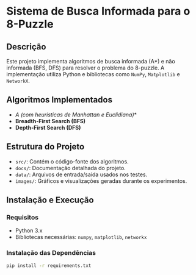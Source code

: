# Sistema de Busca Informada para o 8-Puzzle

## Descrição
Este projeto implementa algoritmos de busca informada (A*) e não informada (BFS, DFS) para resolver o problema do 8-puzzle. A implementação utiliza Python e bibliotecas como `NumPy`, `Matplotlib` e `NetworkX`.

## Algoritmos Implementados
- **A* (com heurísticas de Manhattan e Euclidiana)**
- **Breadth-First Search (BFS)**
- **Depth-First Search (DFS)**

## Estrutura do Projeto
- `src/`: Contém o código-fonte dos algoritmos.
- `docs/`: Documentação detalhada do projeto.
- `data/`: Arquivos de entrada/saída usados nos testes.
- `images/`: Gráficos e visualizações geradas durante os experimentos.

## Instalação e Execução
### Requisitos
- Python 3.x
- Bibliotecas necessárias: `numpy`, `matplotlib`, `networkx`

### Instalação das Dependências
```bash
pip install -r requirements.txt
